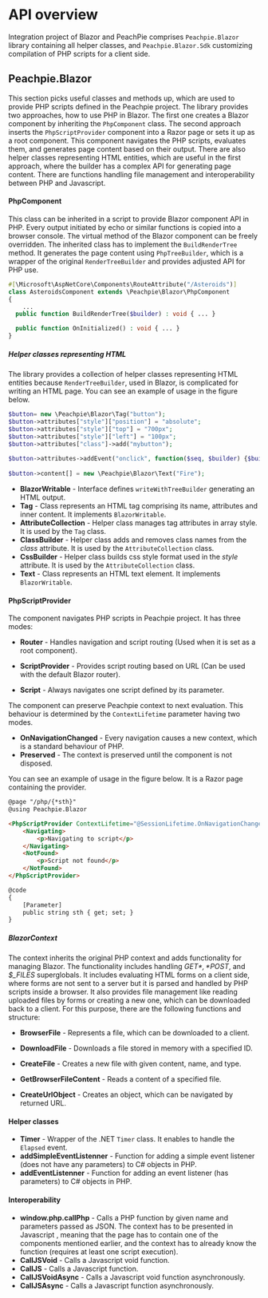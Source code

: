 # API overview

Integration project of Blazor and PeachPie comprises `Peachpie.Blazor` library containing all helper classes, and `Peachpie.Blazor.Sdk` customizing compilation of PHP scripts for a client side.

## Peachpie.Blazor

This section picks useful classes and methods up, which are used to provide PHP scripts defined in the Peachpie project. The library provides two approaches, how to use PHP in Blazor. The first one creates a Blazor component by inheriting the ```PhpComponent``` class. The second approach inserts the ```PhpScriptProvider``` component into a Razor page or sets it up as a root component. This component navigates the PHP scripts, evaluates them, and generates page content based on their output. There are also helper classes representing HTML entities, which are useful in the first approach, where the builder has a complex API for generating page content. There are functions handling file management and interoperability between PHP and Javascript.

#### PhpComponent

This class can be inherited in a script to provide Blazor component API in PHP. Every output initiated by echo or similar functions is copied into a browser console. The virtual method of the Blazor component can be freely overridden. The inherited class has to implement the ```BuildRenderTree``` method. It generates the page content using ```PhpTreeBuilder```, which is a wrapper of the original ```RenderTreeBuilder``` and provides adjusted API for PHP use. 

```php
#[\Microsoft\AspNetCore\Components\RouteAttribute("/Asteroids")]
class AsteroidsComponent extends \Peachpie\Blazor\PhpComponent
{  
	...
  public function BuildRenderTree($builder) : void { ... }

  public function OnInitialized() : void { ... }
}
```

##### Helper classes representing HTML

The library provides a collection of helper classes representing HTML entities because ```RenderTreeBuilder```, used in Blazor, is complicated for writing an HTML page. You can see an example of usage in the figure below.

```php
$button= new \Peachpie\Blazor\Tag("button");
$button->attributes["style"]["position"] = "absolute";
$button->attributes["style"]["top"] = "700px";
$button->attributes["style"]["left"] = "100px";
$button->attributes["class"]->add("mybutton");        
        
$button->attributes->addEvent("onclick", function($seq, $builder) {$builder->AddEventMouseCallback($seq, "onclick", function($e) {$this->HandleFire();});});
        
$button->content[] = new \Peachpie\Blazor\Text("Fire");
```

- **BlazorWritable** - Interface defines ```writeWithTreeBuilder``` generating an HTML output. 
- **Tag** - Class represents an HTML tag comprising its name, attributes and inner content. It implements ```BlazorWritable```.  
- **AttributeCollection** - Helper class manages tag attributes in array style. It is used by the ```Tag``` class.
- **ClassBuilder** - Helper class adds and removes class names from the *class* attribute. It is used by the ```AttributeCollection``` class.  
- **CssBuilder** - Helper class builds css style format used in the *style* attribute. It is used by the ```AttributeCollection``` class.  
- **Text** - Class represents an HTML text element. It implements ```BlazorWritable```.  

#### PhpScriptProvider

The component navigates PHP scripts in Peachpie project. It has three modes:

- **Router** - Handles navigation and script routing (Used when it is set as a root component).

- **ScriptProvider** - Provides script routing based on URL (Can be used with the default Blazor router). 
- **Script** - Always navigates one script defined by its parameter. 

The component can preserve Peachpie context to next evaluation. This behaviour is determined by the ```ContextLifetime``` parameter having two modes.

- **OnNavigationChanged** - Every navigation causes a new context, which is a standard behaviour of PHP.
- **Preserved** - The context is preserved until the component is not disposed. 

You can see an example of usage in the figure below. It is a Razor page containing the provider.

```html
@page "/php/{*sth}"
@using Peachpie.Blazor

<PhpScriptProvider ContextLifetime="@SessionLifetime.OnNavigationChanged" Type="@PhpScriptProviderType.ScriptProvider">
    <Navigating>
        <p>Navigating to script</p>
    </Navigating>
    <NotFound>
        <p>Script not found</p>
    </NotFound>
</PhpScriptProvider>

@code
{
    [Parameter]
    public string sth { get; set; }
}
```

##### BlazorContext

The context inherits the original PHP context and adds functionality for managing Blazor. The  functionality includes handling *$GET*, *$POST*, and *$_FILES* superglobals. It includes evaluating HTML forms on a client side, where forms are not sent to a server but it is parsed and handled by PHP scripts inside a browser. It also provides file management like reading uploaded files by forms or creating a new one, which can be downloaded back to a client.  For this purpose, there are the following functions and structure:

- **BrowserFile** - Represents a file, which can be downloaded to a client.

- **DownloadFile** - Downloads a file stored in memory with a specified ID.
- **CreateFile** - Creates a new file with given content, name, and type.
- **GetBrowserFileContent** - Reads a content of a specified file.
- **CreateUrlObject** - Creates an object, which can be navigated by returned URL.

#### Helper classes 

- **Timer** - Wrapper of the .NET ```Timer``` class. It enables to handle the ```Elapsed``` event.
- **addSimpleEventListenner** - Function for adding a simple event listener (does not have any parameters) to C# objects in PHP.
- **addEventListenner** - Function for adding an event listener (has parameters) to C# objects in PHP.

#### Interoperability

- **window.php.callPhp** - Calls a PHP function by given name and parameters passed as JSON. The context has to be presented in Javascript , meaning that the page has to contain one of the components mentioned earlier, and the context has to already know the function (requires at least one script execution).
- **CallJSVoid** - Calls a Javascript void function.
- **CallJS** - Calls a Javascript function.
- **CallJSVoidAsync** - Calls a Javascript void function asynchronously.
- **CallJSAsync** - Calls a Javascript function asynchronously.

